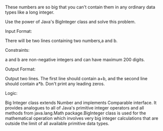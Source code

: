 These numbers are so big that you can't contain them in any ordinary data types like a long integer.

Use the power of Java's BigInteger class and solve this problem.



Input Format:

There will be two lines containing two numbers,a and b.



Constraints:

a and b are non-negative integers and can have maximum 200 digits.



Output Format:

Output two lines. The first line should contain a+b, and the second line should contain a*b. Don't print any leading zeros.



Logic:

Big Integer class extends Number and implements Comparable interface. It provides analogues to all of Java's primitive integer operators and all methods from java.lang.Math package.BigInteger class is used for the mathematical operation which involves very big integer calculations that are outside the limit of all available primitive data types.



